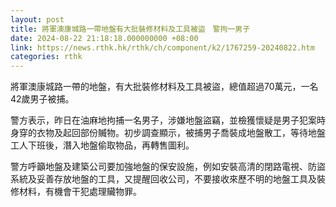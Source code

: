 ```yaml
---
layout: post
title: 將軍澳康城路一帶地盤有大批裝修材料及工具被盜　警拘一男子
date: 2024-08-22 21:18:18.000000000 +08:00
link: https://news.rthk.hk/rthk/ch/component/k2/1767259-20240822.htm
categories: rthk
---
```


將軍澳康城路一帶的地盤，有大批裝修材料及工具被盜，總值超過70萬元，一名42歲男子被捕。

警方表示，昨日在油麻地拘捕一名男子，涉嫌地盤盜竊，並檢獲懷疑是男子犯案時身穿的衣物及起回部份贓物。初步調查顯示，被捕男子喬裝成地盤散工，等待地盤工人下班後，潛入地盤偷取物品，再轉售圖利。

警方呼籲地盤及建築公司要加強地盤的保安設施，例如安裝高清的閉路電視、防盜系統及妥善存放地盤的工具，又提醒回收公司，不要接收來歷不明的地盤工具及裝修材料，有機會干犯處理贜物罪。
